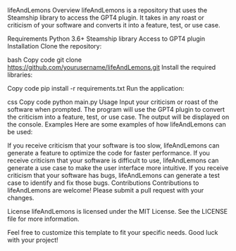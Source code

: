 lifeAndLemons
Overview
lifeAndLemons is a repository that uses the Steamship library to access the GPT4 plugin. It takes in any roast or criticism of your software and converts it into a feature, test, or use case.

Requirements
Python 3.6+
Steamship library
Access to GPT4 plugin
Installation
Clone the repository:

bash
Copy code
git clone https://github.com/yourusername/lifeAndLemons.git
Install the required libraries:

Copy code
pip install -r requirements.txt
Run the application:

css
Copy code
python main.py
Usage
Input your criticism or roast of the software when prompted.
The program will use the GPT4 plugin to convert the criticism into a feature, test, or use case.
The output will be displayed on the console.
Examples
Here are some examples of how lifeAndLemons can be used:

If you receive criticism that your software is too slow, lifeAndLemons can generate a feature to optimize the code for faster performance.
If you receive criticism that your software is difficult to use, lifeAndLemons can generate a use case to make the user interface more intuitive.
If you receive criticism that your software has bugs, lifeAndLemons can generate a test case to identify and fix those bugs.
Contributions
Contributions to lifeAndLemons are welcome! Please submit a pull request with your changes.

License
lifeAndLemons is licensed under the MIT License. See the LICENSE file for more information.

Feel free to customize this template to fit your specific needs. Good luck with your project!
